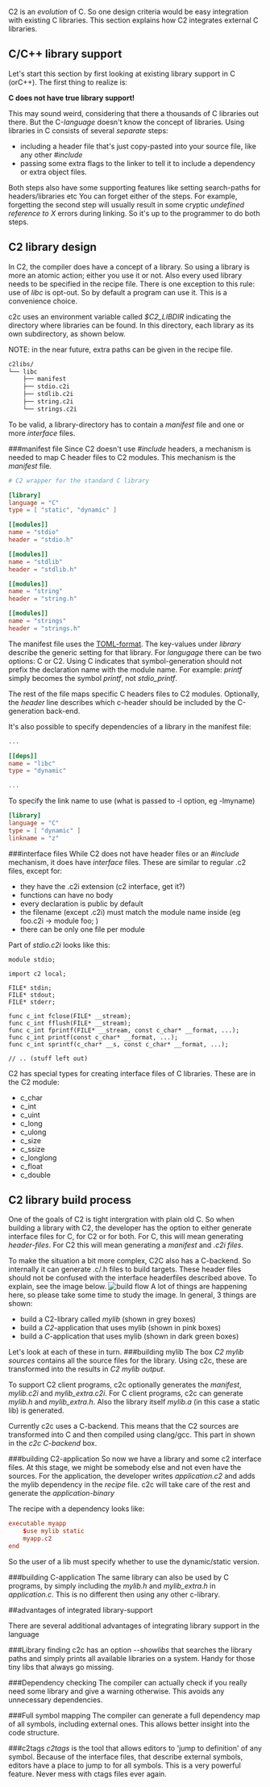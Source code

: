 
C2 is an *evolution* of C. So one design criteria would be easy integration with
existing C libraries. This section explains how C2 integrates external C libraries.

## C/C++ library support
Let's start this section by first looking at existing library support in C (orC++).
The first thing to realize is:

__C does not have true library support!__

This may sound weird, considering that there a thousands of C libraries out there.
But the C-*language* doesn't know the concept of libraries. Using libraries in C consists
of several *separate* steps:

* including a header file that's just copy-pasted into your source file, like any other
*#include*
* passing some extra flags to the linker to tell it to include a dependency or extra
object files.

Both steps also have some supporting features like setting search-paths for headers/libraries etc
You can forget either of the steps. For example, forgetting the second step will usually result in some
cryptic *undefined reference to X* errors during linking. So it's up to the programmer to
do both steps.

## C2 library design
In C2, the compiler does have a concept of a library. So using a library is more an
atomic action; either you use it or not. Also every used library needs to be specified
in the recipe file. There is one exception to this rule: use of *libc* is opt-out. So by
default a program can use it. This is a convenience choice.

c2c uses an environment variable called *$C2_LIBDIR* indicating the directory where
libraries can be found. In this directory, each library as its own subdirectory, as
shown below.

NOTE: in the near future, extra paths can be given in the recipe file.

```bash
c2libs/
└── libc
    ├── manifest
    ├── stdio.c2i
    ├── stdlib.c2i
    ├── string.c2i
    └── strings.c2i
```

To be valid, a library-directory has to contain a *manifest* file and one or
more *interface* files.

###manifest file
Since C2 doesn't use *#include* headers, a mechanism is needed to map C header files
to C2 modules. This mechanism is the *manifest* file.

```toml
# C2 wrapper for the standard C library

[library]
language = "C"
type = [ "static", "dynamic" ]

[[modules]]
name = "stdio"
header = "stdio.h"

[[modules]]
name = "stdlib"
header = "stdlib.h"

[[modules]]
name = "string"
header = "string.h"

[[modules]]
name = "strings"
header = "strings.h"
```

The manifest file uses the [TOML-format](https://github.com/toml-lang/toml). The
key-values under *library* describe the generic setting for that library. For *langugage*
there can be two options: C or C2. Using C indicates that symbol-generation should not
prefix the declaration name with the module name. For example: *printf* simply becomes
the symbol *printf*, not *stdio_printf*.

The rest of the file maps specific C headers files to C2 modules. Optionally, the *header*
line describes which c-header should be included by the C-generation back-end.

It's also possible to specify dependencies of a library in the manifest file:

```toml
...

[[deps]]
name = "libc"
type = "dynamic"

...
```

To specify the link name to use (what is passed to -l option, eg -lmyname)

```toml
[library]
language = "C"
type = [ "dynamic" ]
linkname = "z"
```


###interface files
While C2 does not have header files or an *#include* mechanism, it does have *interface*
files. These are similar to regular .c2 files, except for:

* they have the .c2i extension (c2 interface, get it?)
* functions can have no body
* every declaration is public by default
* the filename (except .c2i) must match the module name inside (eg foo.c2i -> module foo; )
* there can be only one file per module

Part of *stdio.c2i* looks like this:

```c2
module stdio;

import c2 local;

FILE* stdin;
FILE* stdout;
FILE* stderr;

func c_int fclose(FILE* __stream);
func c_int fflush(FILE* __stream);
func c_int fprintf(FILE* __stream, const c_char* __format, ...);
func c_int printf(const c_char* __format, ...);
func c_int sprintf(c_char* __s, const c_char* __format, ...);

// .. (stuff left out)
```
C2 has special types for creating interface files of C libraries. These are in the C2 module:

* c_char
* c_int
* c_uint
* c_long
* c_ulong
* c_size
* c_ssize
* c_longlong
* c_float
* c_double


## C2 library build process

One of the goals of C2 is tight intergration with plain old C. So when building a
library with C2, the developer has the option to either generate interface files for
C, for C2 or for both. For C, this will mean generating *header-files*. For C2 this
will mean generating a *manifest* and *.c2i files*.

To make the situation a bit more complex, C2C also has a C-backend. So internally
it can generate .c/.h files to build targets. These header files should not be
confused with the interface headerfiles described above. To explain, see the image
below.
![build flow](build_libs.svg)
A lot of things are happening here, so please take some time to study the image.
In general, 3 things are shown:

* build a C2-library called *mylib* (shown in grey boxes)
* build a *C2*-application that uses mylib (shown in pink boxes)
* build a *C*-application that uses mylib (shown in dark green boxes)

Let's look at each of these in turn.
###building mylib
The box *C2 mylib sources* contains all the source files for the library. Using
c2c, these are transformed into the results in *C2 mylib output*.

To support C2 client programs, c2c optionally generates the *manifest*, *mylib.c2i*
and *mylib_extra.c2i*. For C client programs, c2c can generate *mylib.h* and *mylib_extra.h*.
Also the library itself *mylib.a* (in this case a static lib) is generated.

Currently c2c uses a C-backend. This means that the C2 sources are transformed into
C and then compiled using clang/gcc. This part in shown in the *c2c C-backend* box.

###building C2-application
So now we have a library and some c2 interface files. At this stage, we might be
somebody else and not even have the sources. For the application, the developer
writes *application.c2* and adds the mylib dependency in the *recipe* file. c2c
will take care of the rest and generate the *application-binary*

The recipe with a dependency looks like:

```toml
executable myapp
    $use mylib static
    myapp.c2
end
```
So the user of a lib must specify whether to use the dynamic/static version.


###building C-application
The same library can also be used by C programs, by simply including the *mylib.h*
and *mylib_extra.h* in *application.c*. This is no different then using any other
c-library.

##advantages of integrated library-support

There are several additional advantages of integrating library support in the language

###Library finding
c2c has an option *--showlibs* that searches the library paths and simply prints all
available libraries on a system. Handy for those tiny libs that always go missing.

###Dependency checking
The compiler can actually check if you really need some library and give a warning
otherwise. This avoids any unnecessary dependencies.

###Full symbol mapping
The compiler can generate a full dependency map of all symbols, including external
ones. This allows better insight into the code structure.

###c2tags
*c2tags* is the tool that allows editors to 'jump to definition' of any symbol. Because
of the interface files, that describe external symbols, editors have a place to jump
to for all symbols. This is a very powerful feature. Never mess with ctags files
ever again.


